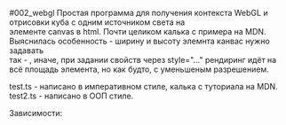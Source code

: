 #002_webgl
Простая программа для получения контекста WebGL и отрисовки куба с одним источником света на        
элементе canvas в html. Почти целиком калька с примера на MDN.      
Выяснилась особенность - ширину и высоту элемнта канвас нужно задавать      
так - <canvas id="name" width="800" height="600">, иначе, при задании свойств через style="..."
<canvas id="name" style="width: 800; height: 600"> рендиринг идёт на всё площадь элемента, но
как будто, с уменьшеным разрешением.        

test.ts - написано в императивном стиле, калька с туториала на MDN.     
test2.ts - написано в ООП стиле.

Зависимости:        

